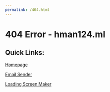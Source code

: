```yaml
---
permalink: /404.html
---
```


# 404 Error - hman124.ml

## Quick Links:
[Homepage](https://hman124.ml)

[Email Sender](https://hman124.ml/sendMail)

[Loading Screen Maker](https://hman124.ml/link/)
